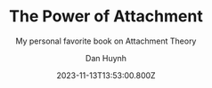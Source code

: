 ---
title: The Power of Attachment
subtitle: My personal favorite book on Attachment Theory
category:
  - Writing about books that I have read
author: Dan Huynh
date: 2023-11-13T13:53:00.800Z
featureImage: https://drsuejohnson.com/wp-content/uploads/2020/01/hold_me_tight.jpg
---